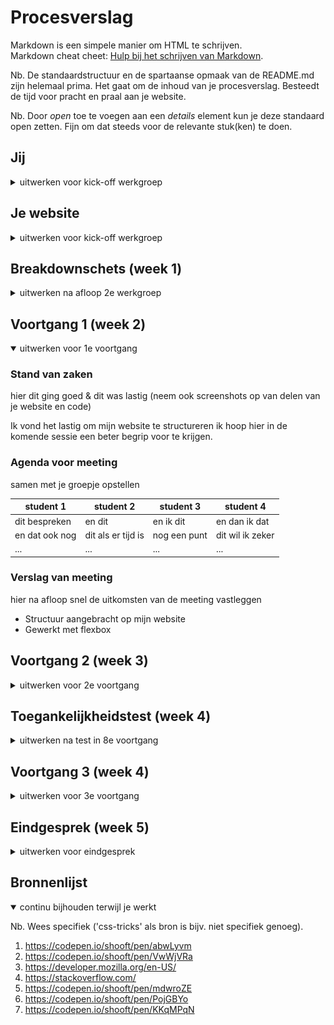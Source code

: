 # Procesverslag
Markdown is een simpele manier om HTML te schrijven.  
Markdown cheat cheet: [Hulp bij het schrijven van Markdown](https://github.com/adam-p/markdown-here/wiki/Markdown-Cheatsheet).

Nb. De standaardstructuur en de spartaanse opmaak van de README.md zijn helemaal prima. Het gaat om de inhoud van je procesverslag. Besteedt de tijd voor pracht en praal aan je website.

Nb. Door *open* toe te voegen aan een *details* element kun je deze standaard open zetten. Fijn om dat steeds voor de relevante stuk(ken) te doen.





## Jij

<details>
<summary>uitwerken voor kick-off werkgroep</summary>

### Auteur:
Christiaan Dirven

#### Je startniveau:
Rood

#### Je focus:
Ik wil mij graag gaan focusen op de surface plane van FED
 
</details>





## Je website

<details>
<summary>uitwerken voor kick-off werkgroep</summary>

### Je opdracht:
https://www.nike.com/nl/en/

#### Screenshot(s) van de eerste pagina (small screen): 
startpagina  
<img src="images/Nike Website screenshot FED.png" width="375px" alt="startpagina">

#### Screenshot(s) van de tweede pagina (small screen):
schoenen pagina 
<img src="images/Nike schoenpagina.png" width="375px" alt="schoenenpagina">
 
</details>



## Breakdownschets (week 1)

<details>
<summary>uitwerken na afloop 2e werkgroep</summary>

### de hele pagina: 
<img src="images/Nike FED homepagina breakdownschets-01.png" width="375px" alt="breakdown van de hele pagina">

### dynamisch deel (bijv menu): 
<img src="images/Nike FED schoenenpagina breakdownschets-02.png" width="375px" alt="breakdown van een dynamisch deel">


</details>





## Voortgang 1 (week 2)

<details open>
<summary>uitwerken voor 1e voortgang</summary>

### Stand van zaken
hier dit ging goed & dit was lastig (neem ook screenshots op van delen van je website en code)

Ik vond het lastig om mijn website  te structureren ik hoop hier in de komende sessie een beter begrip voor te krijgen.


### Agenda voor meeting
samen met je groepje opstellen

| student 1      | student 2          | student 3    | student 4        |
| ---            | ---                | ---          | ---              |
| dit bespreken  | en dit             | en ik dit    | en dan ik dat    |
| en dat ook nog | dit als er tijd is | nog een punt | dit wil ik zeker |
| ...            | ...                | ...          | ...              |


### Verslag van meeting
hier na afloop snel de uitkomsten van de meeting vastleggen

- Structuur aangebracht op mijn website
- Gewerkt met flexbox

</details>





## Voortgang 2 (week 3)

<details>
<summary>uitwerken voor 2e voortgang</summary>

### Stand van zaken
Mijn opstelling van mn website is nog niet optimaal maar ik hoop door te borduren op wat mij vorige week is verteld


### Agenda voor meeting
samen met je groepje opstellen

| student 1      | student 2          | student 3    | student 4        |
| ---            | ---                | ---          | ---              |
| dit bespreken  | en dit             | en ik dit    | en dan ik dat    |
| en dat ook nog | dit als er tijd is | nog een punt | dit wil ik zeker |
| ...            | ...                | ...          | ...              |


### Verslag van meeting
hier na afloop snel de uitkomsten van de meeting vastleggen

- Ik heb eindelijk mijn opstelling goed kunnen krijgen
- Basis regels van mijn HTML besproken

</details>





## Toegankelijkheidstest (week 4)

<details>
<summary>uitwerken na test in 8e voortgang</summary>

### Bevindingen
Lijst met je bevindingen die in de test naar voren kwamen:

Niet alles was interactief met het toetsenbord.
Niet alle images zaten in een a tag

#### Titel eerste bevinding
Hier korte omschrijving (met indien nodig een afbeelding)

Niet alle elementen staan in a tags waardoor ze nog niet selectable zijn



#### Titel tweede bevinding. 

Niet alle images zitten in een a tag

(dezelfde oplossing kan gebruikt worden als hierboven)

</details>





## Voortgang 3 (week 4)

<details>
<summary>uitwerken voor 3e voortgang</summary>

### Stand van zaken
hier dit ging goed & dit was lastig (neem ook screenshots op van delen van je website en code)

Ik heb uiteindelijk het merendeel van mn website helemaal zelfstandig kunnen uitwerken met een paar kleine opstoppingen. Ik heb
alleen wat hukp nodig met een exit knop


### Agenda voor meeting
samen met je groepje opstellen

| student 1      | student 2          | student 3    | student 4        |
| ---            | ---                | ---          | ---              |
| dit bespreken  | en dit             | en ik dit    | en dan ik dat    |
| en dat ook nog | dit als er tijd is | nog een punt | dit wil ik zeker |
| ...            | ...                | ...          | ...              |


### Verslag van meeting
hier na afloop snel de uitkomsten van de meeting vastleggen

- alles toetsenbord interactief gemaakt dmv tabindex


</details>





## Eindgesprek (week 5)

<details>
<summary>uitwerken voor eindgesprek</summary>

### Stand van zaken
hier dit ging goed & dit was lastig (neem ook screenshots op van delen van je website en code)

Het zelfstandig coderen ging beter dan verwacht. Ik vond het lastig om ervoor te zorgen dat ik goed semantische code schreef

### Screenshot(s)

hier screenshot(s) van je eindresultaat

<img src="Homepagina Eindresultaat.png">
<img src="Schoenenpagina Eindresultaat.png">

</details>





## Bronnenlijst

<details open>
<summary>continu bijhouden terwijl je werkt</summary>

Nb. Wees specifiek ('css-tricks' als bron is bijv. niet specifiek genoeg).

1. https://codepen.io/shooft/pen/abwLyvm
2. https://codepen.io/shooft/pen/VwWjVRa
3. https://developer.mozilla.org/en-US/
4. https://stackoverflow.com/
5. https://codepen.io/shooft/pen/mdwroZE
6. https://codepen.io/shooft/pen/PojGBYo
7. https://codepen.io/shooft/pen/KKqMPqN

</details>